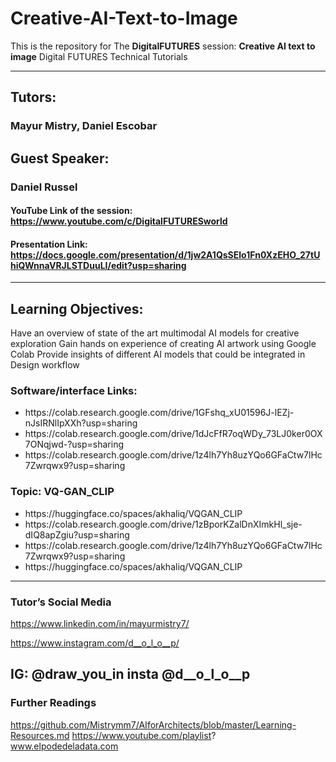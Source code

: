 # Creative-AI-Text-to-Image
This is the repository for The **DigitalFUTURES** session: **Creative AI text to image**
Digital FUTURES Technical Tutorials
 
---
## Tutors: 
### Mayur Mistry, Daniel Escobar
## Guest Speaker: 
### Daniel Russel


#### YouTube Link of the session: https://www.youtube.com/c/DigitalFUTURESworld
#### Presentation Link: https://docs.google.com/presentation/d/1jw2A1QsSElo1Fn0XzEHO_27tUhiQWnnaVRJLSTDuuLI/edit?usp=sharing
---

## Learning Objectives: 
Have an overview of state of the art multimodal AI models for creative exploration 
Gain hands on experience of creating AI artwork using Google Colab 
Provide insights of different AI models that could be integrated in Design workflow


### Software/interface Links:
<ul>
 <li>https://colab.research.google.com/drive/1GFshq_xU01596J-lEZj-nJsIRNlIpXXh?usp=sharing</li>
 <li>https://colab.research.google.com/drive/1dJcFfR7oqWDy_73LJ0ker0OX7ONqjwd-?usp=sharing</li>
 <li>https://colab.research.google.com/drive/1z4lh7Yh8uzYQo6GFaCtw7lHc7Zwrqwx9?usp=sharing</li>
</ul>

### Topic: VQ-GAN_CLIP
<ul>
 <li>https://huggingface.co/spaces/akhaliq/VQGAN_CLIP</li>
 <li>https://colab.research.google.com/drive/1zBporKZalDnXImkHl_sje-dIQ8apZgiu?usp=sharing</li>
 <li>https://colab.research.google.com/drive/1z4lh7Yh8uzYQo6GFaCtw7lHc7Zwrqwx9?usp=sharing</li>
 <li>https://huggingface.co/spaces/akhaliq/VQGAN_CLIP</li>
</ul>

---
### Tutor’s Social Media
https://www.linkedin.com/in/mayurmistry7/
 
https://www.instagram.com/d__o_l_o__p/
 
IG: @draw_you_in insta @d__o_l_o__p
---

### Further Readings
https://github.com/Mistrymm7/AIforArchitects/blob/master/Learning-Resources.md
https://www.youtube.com/playlist?
www.elpodedeladata.com

